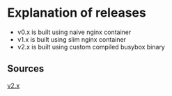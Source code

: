 # Explanation of releases

- v0.x is built using naive nginx container
- v1.x is built using slim nginx container
- v2.x is built using custom compiled busybox binary

## Sources

[v2.x](https://lipanski.com/posts/smallest-docker-image-static-website)
